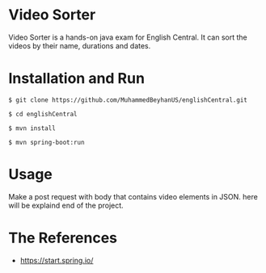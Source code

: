 # Video Sorter
Video Sorter is a hands-on java exam for English Central.
It can sort the videos by their name, durations and dates.

# Installation and Run
````
$ git clone https://github.com/MuhammedBeyhanUS/englishCentral.git

$ cd englishCentral

$ mvn install

$ mvn spring-boot:run
````

# Usage
Make a post request with body that contains video elements in JSON.
here will be explaind end of the project.

# The References
 - https://start.spring.io/